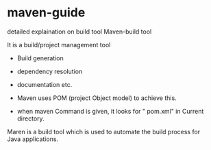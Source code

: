 # maven-guide
detailed explaination on build tool
Maven-build tool

It is a  build/project management tool

* Build generation

* dependency resolution

* documentation etc.

* Maven uses POM (project Object model) to achieve this.

* when maven Command is given, it looks for " pom.xml" in Current directory.

Maren is a build tool which is used to automate the build process for Java applications.